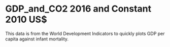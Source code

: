 # GDP_and_CO2 2016 and Constant 2010 US$
This data is from the World Development Indicators to quickly plots GDP per capita against infant mortality.